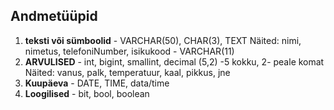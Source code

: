 ## Andmetüüpid
1. **teksti või sümboolid** - VARCHAR(50), CHAR(3), TEXT
Näited: nimi, nimetus, telefoniNumber, isikukood - VARCHAR(11)
2. **ARVULISED** - int, bigint, smallint, decimal (5,2) -5 kokku, 2- peale komat
Näited: vanus, palk, temperatuur, kaal, pikkus, jne
3. **Kuupäeva** - DATE, TIME, data/time
4. **Loogilised** - bit, bool, boolean
